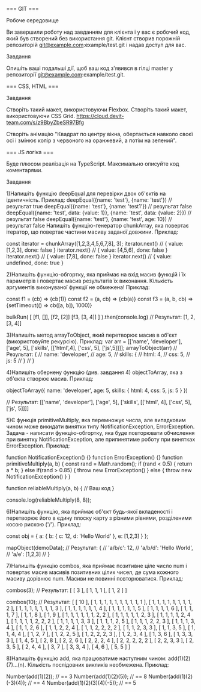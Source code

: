 === GIT ===

Робоче середовище

Ви завершили роботу над завданням для клієнта і у вас є робочий код, який був створений без використання git. Клієнт створив порожній репозиторій git@example.com:example/test.git і надав доступ для вас.

Завдання

Опишіть ваші подальші дії, щоб ваш код з'явився в гілці master у репозиторії git@example.com:example/test.git.

=== CSS, HTML ===

Завдання

Створіть такий макет, використовуючи Flexbox.
Створіть такий макет, використовуючи CSS Grid.
https://cloud.devit-team.com/s/z9BbyZbeSR97Bfg

Створіть анімацію "Квадрат по центру вікна, обертається навколо своєї осі і змінює колір з червоного на оранжевий, а потім на зелений".

=== JS логіка ===

Буде плюсом реалізація на TypeScript. Максимально описуйте код коментарями.

Завдання

1)Напишіть функцію deepEqual для перевірки двох об'єктів на ідентичність. Приклад:
deepEqual({name: 'test'}, {name: 'test'}) // результат true
deepEqual({name: 'test'}, {name: 'test1'}) // результат false
deepEqual({name: 'test', data: {value: 1}}, {name: 'test', data: {value: 2}}) // результат false
deepEqual({name: 'test'}, {name: 'test', age: 10}) // результат false
Напишіть функцію-генератор chunkArray, яка повертає ітератор, що повертає частини масиву заданої довжини.
Приклад:

const iterator = chunkArray([1,2,3,4,5,6,7,8], 3);
iterator.next() // { value: [1,2,3], done: false }
iterator.next() // { value: [4,5,6], done: false }
iterator.next() // { value: [7,8], done: false }
iterator.next() // { value: undefined, done: true }

2)Напишіть функцію-обгортку, яка приймає на вхід масив функцій і їх параметрів і повертає масив результатів їх виконання. Кількість аргументів виконуваної функції не обмежена!
Приклад:

const f1 = (cb) => {cb(1)}
const f2 = (a, cb) => {cb(a)}
const f3 = (a, b, cb) => {setTimeout(() => cb([a, b]), 1000)}

bulkRun(
  [
    [f1, []],
    [f2, [2]]
    [f3, [3, 4]]
  ]
).then(console.log)
 // Результат: [1, 2, [3, 4]]
 
3)Напишіть метод arrayToObject, який перетворює масив в об'єкт (використовуйте рекурсію). Приклад:
var arr = [['name', 'developer'], ['age', 5], ['skills', [['html',4], ['css', 5], ['js',5]]]];
arrayToObject(arr)
// Результат: {
// 	name: 'developer',
// 	age: 5,
// 	skills: {
// 		html: 4,
// 		css: 5,
// 		js: 5
// 	}
// }

4)Напишіть обернену функцію (див. завдання 4) objectToArray, яка з об'єкта створює масив. Приклад:

objectToArray({
	name: 'developer',
	age: 5,
	skills: {
		html: 4,
		css: 5,
		js: 5
	}
})

// Результат: [['name', 'developer'], ['age', 5], ['skills', [['html', 4], ['css', 5], ['js', 5]]]]

5)Є функція primitiveMultiply, яка перемножує числа, але випадковим чином може викидати винятки типу NotificationException, ErrorException. Задача - написати функцію-обгортку, яка буде повторювати обчислення при винятку NotificationException, але припинятиме роботу при винятках ErrorException.
Приклад:

function NotificationException() {}
function ErrorException() {}
function primitiveMultiply(a, b) {
  const rand = Math.random();
  if (rand < 0.5) {
    return a * b;
  } else if(rand > 0.85) {
    throw new ErrorException()
  } else {
    throw new NotificationException()
  }
}

function reliableMultiply(a, b) {
  // Ваш код
}

console.log(reliableMultiply(8, 8));

6)Напишіть функцію, яка приймає об'єкт будь-якої вкладеності і перетворює його в єдину плоску карту з різними рівнями, розділеними косою рискою ('/').
Приклад:

const obj = {
  a: {
    b: {
      c: 12,
      d: 'Hello World'
    },
    e: [1,2,3]
  }
};

mapObject(demoData);
// Результат: {
//   'a/b/c': 12,
//   'a/b/d': 'Hello World',
//   'a/e': [1,2,3]
// }

7)Напишіть функцію combos, яка приймає позитивне ціле число num і повертає масив масивів позитивних цілих чисел, де сума кожного масиву дорівнює num. Масиви не повинні повторюватися.
Приклад:

combos(3);
// Результат: 
[  [ 3 ],
  [ 1, 1, 1 ],
  [ 1, 2 ] 
]

combos(10); 
// Результат: 
[   [ 10 ],
  [ 1, 1, 1, 1, 1, 1, 1, 1, 1, 1 ],
  [ 1, 1, 1, 1, 1, 1, 1, 1, 2 ],
  [ 1, 1, 1, 1, 1, 1, 1, 3 ],
  [ 1, 1, 1, 1, 1, 1, 4 ],
  [ 1, 1, 1, 1, 1, 5 ],
  [ 1, 1, 1, 1, 6 ],
  [ 1, 1, 1, 7 ],
  [ 1, 1, 8 ],
  [ 1, 9 ],
  [ 1, 1, 1, 1, 1, 1, 2, 2 ],
  [ 1, 1, 1, 1, 1, 2, 3 ],
  [ 1, 1, 1, 1, 2, 4 ],
  [ 1, 1, 1, 1, 2, 2, 2 ],
  [ 1, 1, 1, 1, 3, 3 ],
  [ 1, 1, 1, 2, 5 ],
  [ 1, 1, 1, 2, 2, 3 ],
  [ 1, 1, 1, 3, 4 ],
  [ 1, 1, 2, 6 ],
  [ 1, 1, 2, 2, 4 ],
  [ 1, 1, 2, 2, 2, 2 ],
  [ 1, 1, 2, 3, 3 ],
  [ 1, 1, 3, 5 ],
  [ 1, 1, 4, 4 ],
  [ 1, 2, 7 ],
  [ 1, 2, 2, 5 ],
  [ 1, 2, 2, 2, 3 ],
  [ 1, 2, 3, 4 ],
  [ 1, 3, 6 ],
  [ 1, 3, 3, 3 ],
  [ 1, 4, 5 ],
  [ 2, 8 ],
  [ 2, 2, 6 ],
  [ 2, 2, 2, 4 ],
  [ 2, 2, 2, 2, 2 ],
  [ 2, 2, 3, 3 ],
  [ 2, 3, 5 ],
  [ 2, 4, 4 ],
  [ 3, 7 ],
  [ 3, 3, 4 ],
  [ 4, 6 ],
  [ 5, 5 ]
]

8)Напишіть функцію add, яка працюватиме наступним чином: add(1)(2)(7)...(n). Кількість послідовних викликів необмежена.
Приклад:

Number(add(1)(2)); // == 3
Number(add(1)(2)(5)); // == 8
Number(add(1)(2)(-3)(4)); // == 4
Number(add(1)(2)(3)(4)(-5)); // == 5
